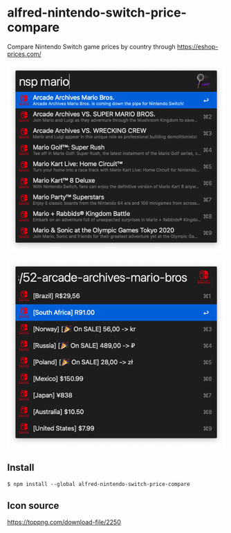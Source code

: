 ﻿# alfred-nintendo-switch-price-compare

Compare Nintendo Switch game prices by country through https://eshop-prices.com/

![](./demo1.png)

![](./demo2.png)


## Install

```
$ npm install --global alfred-nintendo-switch-price-compare
```

## Icon source

https://toppng.com/download-file/2250
